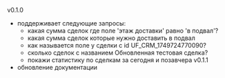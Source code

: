 v0.1.0
- поддерживает следующие запросы:
    - какая сумма сделок где поле 'этаж доставки' равно 'в подвал'?
    - какая сумма сделок которые нужно доставить в подвал
    - как называется поле у сделки с id UF_CRM_1749724770090?
    - сколько сделок с названием Обновленная тестовая сделка?
    - покажи статистику по сделкам за сегодня и позавчера
v0.1.1
- обновление документации